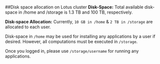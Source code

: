 ##Disk space allocation on Lotus cluster
**Disk-Space:** 
Total available disk-space in /home and /storage is 1.3 TB and 100 TB, respectively.

**Disk-space Allocation:** 
Currently, ```10 GB in /home``` & ```2 TB in /storage``` are allocated to each user.

Disk-space in ```/home``` may be used for installing any applications by a user if desired. However, all computations must be executed in ```/storage```. 

Once you logged in, please use ```/storage/username``` for running any applications. 